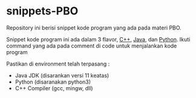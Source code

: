 # snippets-PBO

Repository ini berisi snippet kode program yang ada pada materi PBO.

Snippet kode program ini ada dalam 3 flavor, [C++](/cpp/), [Java](/java/), dan [Python](/python/). Ikuti command yang ada pada comment di code untuk menjalankan kode program

Pastikan di environment telah terpasang :

- Java JDK (disarankan versi 11 keatas)
- Python (disaranakan python3)
- C++ Compiler (gcc, mingw, dll)
